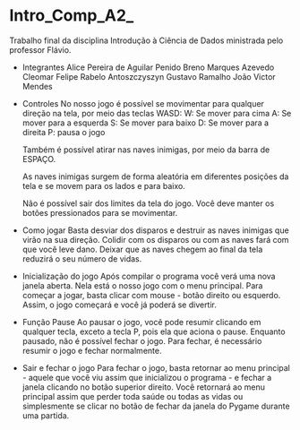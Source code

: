 # Intro_Comp_A2_
Trabalho final da disciplina Introdução à Ciência de Dados ministrada pelo professor Flávio.

- Integrantes
Alice Pereira de Aguilar Penido
Breno Marques Azevedo
Cleomar Felipe Rabelo Antoszczyszyn 
Gustavo Ramalho
João Victor Mendes

- Controles 
No nosso jogo é possível se movimentar para qualquer direção na tela, por meio das teclas WASD:
	W: Se mover para cima
	A: Se mover para a esquerda
	S: Se mover para baixo
	D: Se mover para a direita
	P: pausa o jogo	
	
	Também é possível atirar nas naves inimigas, por meio da barra de ESPAÇO.
	
	As naves inimigas surgem de forma aleatória em diferentes posições da tela e se movem para
	os lados e para baixo.

	Não é possível sair dos limites da tela do jogo.
	Você deve manter os botões pressionados para se movimentar.

- Como jogar
Basta desviar dos disparos e destruir as naves inimigas que virão na sua direção. 
Colidir com os disparos ou com as naves fará com que você leve dano.
Deixar que as naves chegem ao final da tela reduzirá o seu número de vidas.
	
- Inicialização do jogo
Após compilar o programa você verá uma nova janela aberta. Nela está o nosso jogo com o menu principal. 
Para começar a jogar, basta clicar com mouse - botão direito ou esquerdo. Assim, o jogo começará e você
já poderá se divertir.

- Função Pause
Ao pausar o jogo, você pode resumir clicando em qualquer tecla, exceto a tecla P, pois ela que aciona o pause.
Enquanto pausado, não é possível fechar o jogo. Para fechar, é necessário resumir o jogo e fechar normalmente.

- Sair e fechar o jogo
Para fechar o jogo, basta retornar ao menu principal - aquele que você viu assim que inicializou o programa -
e fechar a janela clicando no botão superior direito. Você retornará ao menu principal assim que perder toda
saúde ou todas as vidas ou simplesmente se clicar no botão de fechar da janela do Pygame durante uma partida.